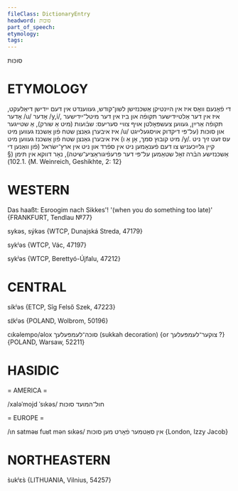 ```yaml
---
fileClass: DictionaryEntry
headword: סוכּות
part_of_speech: 
etymology: 
tags: 
---
```

סוכּות

ETYMOLOGY
===========
די פֿאָנעם וואָס איז אין הײַנטיקן אַשכּנזישן לשון־קודש, געווענדט אין דעם ייִדישן דיאַלעקט, אָדער /u/ אָדער /y,i/, איז אין דער אַלטייִדישער תּקופֿה און ביז אין דער מיטל־ייִדישער תּקופֿה אַרײַן, געווען צעשפּאָלטן אויף צוויי סעריעס: שבֿועות (מיט אַ שורק), אַ שטייגער  איז איבערן גאַנצן שטח פֿון אַשכּנז געווען מיט /u/ און סוכּות (על־פּי דיקדוק אויסגעלייגט מיט קובוץ סמך, אָן אַ ו) איז איבערן גאַנצן שטח פֿון אַשכּנז געווען מיט /y/. עס זעט זיך ניט קיין גלײַכעניש צו דעם פֿענאָמען ניט אין ספֿרד און ניט אין ארץ־ישׂראל (פֿון וואַנען די אַשכּנזישע הבֿרה זאָל שטאַמען על־פּי דער פּרעפֿיגוראַציע־שיטה), נאָר דווקא אין תּימן (§ 102.1).
{M. Weinreich, Geshikhte, 2: 12}

WESTERN
========

Das haaßt: Esroogim nach Sikkes'! '(when you do something too late)'
{FRANKFURT, Tendlau №77}

sykəs, sýkəs {WTCP, Dunajská Streda, 47179}

sykʲəs {WTCP, Vác, 47197}

sykʲəs {WTCP, Berettyó-Újfalu, 47212}

CENTRAL
========

síkʲəs {ETCP, Sîg Felső Szek, 47223}

sɪ́kʲəs {POLAND, Wolbrom, 50196}

cɩkəlempo/əlox סוכּה־לעמפּעלעך (sukkah decoration) {or צוקער־לעמפּעלעך ?} {POLAND, Warsaw, 52211}

HASIDIC
=======
= AMERICA = 

/xaləˈmojd ˈsɩkəs/ חול־המועד סוכּות

= EUROPE = 

/ɩn satməʁ fuʁt mən sɩkəs/ אין סאַטמער פֿאָרט מען סוכּות {London, Izzy Jacob}

NORTHEASTERN
==============

s̀ukʲɛs̀ {LITHUANIA, Vilnius, 54257}